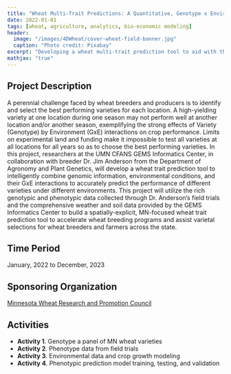 ```yaml
---
title: "Wheat Multi-Trait Predictions: A Quantitative, Genotype x Environment (GxE) Approach to Supporting Minnesota Wheat Breeding and Farmer Varietal Selections"
date: 2022-01-01
tags: [wheat, agriculture, analytics, bio-economic modeling]
header:
  image: "/images/4DWheat/cover-wheat-field-banner.jpg"
  caption: "Photo credit: Pixabay"
excerpt: "Developing a wheat multi-trait prediction tool to aid with the breeding of wheat varieties for MN farmers"
mathjax: "true"
---
```


## Project Description
A perennial challenge faced by wheat breeders and producers is to identify and select the best performing varieties for each location. A high-yielding variety at one location during one season may not perform well at another location and/or another season, exemplifying the strong effects of Variety (Genotype) by Environment (GxE) interactions on crop performance. Limits on experimental land and funding make it impossible to test all varieties at all locations for all years so as to choose the best performing varieties. In this project, researchers at the UMN CFANS GEMS Informatics Center, in collaboration with breeder Dr. Jim Anderson from the Department of Agronomy and Plant Genetics, will develop a wheat trait prediction tool to intelligently combine genomic information, environmental conditions, and their GxE interactions to accurately predict the performance of different varieties under different environments. This project will utilize the rich genotypic and phenotypic data collected through Dr. Anderson’s field trials and the comprehensive weather and soil data provided by the GEMS Informatics Center to build a spatially-explicit, MN-focused wheat trait prediction tool to accelerate wheat breeding programs and assist varietal selections for wheat breeders and farmers across the state.

## Time Period
January, 2022 to December, 2023

## Sponsoring Organization
[Minnesota Wheat Research and Promotion Council](https://mnwheat.org/council/) 

## Activities
* **Activity 1**. Genotype a panel of MN wheat varieties
* **Activity 2**. Phenotype data from field trials 
* **Activity 3**. Environmental data and crop growth modeling 
* **Activity 4**. Phenotypic prediction model training, testing, and validation
